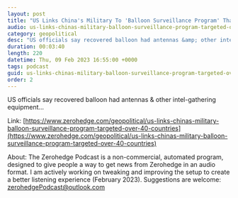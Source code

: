 ```yaml
---
layout: post
title: "US Links China's Military To 'Balloon Surveillance Program' That Targeted Over 40 Countries"
audio: us-links-chinas-military-balloon-surveillance-program-targeted-over-40-countries-0
category: geopolitical
desc: "US officials say recovered balloon had antennas &amp; other intel-gathering equipment... "
duration: 00:03:40
length: 220
datetime: Thu, 09 Feb 2023 16:55:00 +0000
tags: podcast
guid: us-links-chinas-military-balloon-surveillance-program-targeted-over-40-countries-0
order: 2
---
```

US officials say recovered balloon had antennas &amp; other intel-gathering equipment... 

Link: [https://www.zerohedge.com/geopolitical/us-links-chinas-military-balloon-surveillance-program-targeted-over-40-countries](https://www.zerohedge.com/geopolitical/us-links-chinas-military-balloon-surveillance-program-targeted-over-40-countries)

About: The Zerohedge Podcast is a non-commercial, automated program, designed to give people a way to get news from Zerohedge in an audio format.  I am actively working on tweaking and improving the setup to create a better listening experience (February 2023).  Suggestions are welcome: [zerohedgePodcast@outlook.com](mailto:zerohedgePodcast@outlook.com)